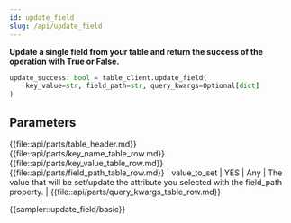 ```yaml
---
id: update_field
slug: /api/update_field
---
```


**Update a single field from your table and return the success of the operation with True or False.**

```python
update_success: bool = table_client.update_field(
    key_value=str, field_path=str, query_kwargs=Optional[dict]
)
```

## Parameters

{{file::api/parts/table_header.md}}
{{file::api/parts/key_name_table_row.md}}
{{file::api/parts/key_value_table_row.md}}
{{file::api/parts/field_path_table_row.md}}
| value_to_set  | YES      | Any  | The value that will be set/update the attribute you selected with the field_path property. |
{{file::api/parts/query_kwargs_table_row.md}}


{{sampler::update_field/basic}}